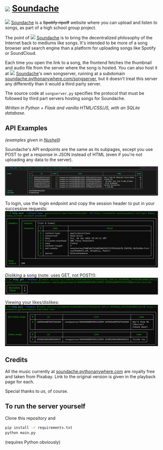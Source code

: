 # <img src="static/favicon.ico" height=50> <a href="soundache.pythonanywhere.com">Soundache</a>
<img src="static/favicon.ico" height=20> <a href="soundache.pythonanywhere.com">Soundache</a> is a ~~Spotify ripoff~~ website where you can upload and listen to songs, as part of a high school group project.

The point of <img src="static/favicon.ico" height=20> <a href="soundache.pythonanywhere.com">Soundache</a> is to bring the decentralized philosophy of the Internet back to mediums like songs.  It's intended to be more of a song browser and search engine than a platform for uploading songs like Spotify or SoundCloud.  

Each time you open the link to a song, the frontend fetches the thumbnail and audio file from the server where the song is hosted. You can also host it at <img src="static/favicon.ico" height=20> <a href="soundache.pythonanywhere.com">Soundache</a>'s own songserver, running at a subdomain <a href="soundache.pythonanywhere.com/songserver">soundache.pythonanywhere.com/songserver</a>, but it doesn't treat this server any differently than it would a third party server.

The source code at `songserver.py` specifies the protocol that must be followed by third part servers hosting songs for Soundache.

_Written in Python + Flask and vanilla HTML/CSS/JS, with an SQLite database._

## API Examples
_(examples given in <a href="https://www.nushell.sh/">Nushell</a>)_

Soundache's API endpoints are the same as its subpages, except you use POST to get a response in JSON instead of HTML (even if you're not uploading any data to the server).

![Alt text](api_examples/Subpage%20user.png)

To login, use the login endpoint and copy the session header to put in your successive requests:
![Alt text](api_examples/Subpage%20login_new.png)

_Disliking_ a song (note: uses GET, not POST!!):
![Alt text](api_examples/dislike.png)

Viewing your likes/dislikes:
![Alt text](api_examples/Likes%20page.png)

## Credits
All the music currently at <a href="soundache.pythonanywhere.com">soundache.pythonanywhere.com</a> are royalty free and taken from Pixabay. Link to the original version is given in the playback page for each.

Special thanks to _us_, of course.

## To run the server yourself

Clone this repository and
```cmd
pip install -r requirements.txt
python main.py
```
(requires Python obviously)
